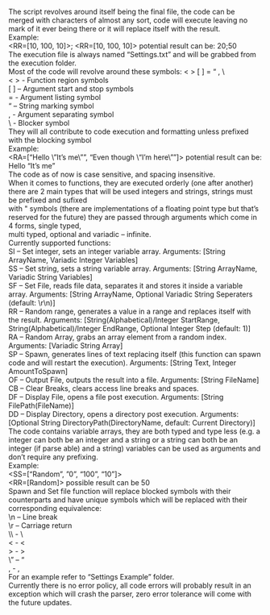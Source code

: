 The script revolves around itself being the final file,  the code can be merged with characters of almost any sort,  code will execute leaving no mark of it ever being there or it will replace itself with the result.<br>
Example: <br>
<RR=[10, 100, 10]>; <RR=[10, 100, 10]>  potential result can be: 20;50<br>
The execution file is always named “Settings.txt” and will be grabbed from the execution folder.<br>
Most of the code will revolve around these symbols: < >  [ ] = “ , \ <br>
< > - Function region symbols<br>
[ ] – Argument start and stop symbols<br>
= - Argument listing symbol<br>
“ – String marking symbol<br>
, - Argument separating symbol<br>
\ - Blocker symbol<br>
They will all contribute to code execution and formatting unless prefixed with the blocking symbol<br>
Example:<br>
<RA=[“Hello \”It’s me\””, “Even though \“I’m here\””]> potential result can be: Hello “It’s me”<br>
The code as of now is case sensitive, and spacing insensitive.<br>
When it comes to functions, they are executed orderly (one after another) there are 2 main types that will be used integers and strings, strings must be prefixed and sufixed<br> with " symbols (there are implementations of a floating point type but that’s reserved for the future) they are passed through arguments which come in 4 forms, single typed,<br> multi typed, optional and variadic – infinite.<br>
Currently supported functions:<br>
SI – Set integer, sets an integer variable array. Arguments: [String ArrayName, Variadic Integer Variables]<br>
SS – Set string, sets a string variable array. Arguments: [String ArrayName, Variadic String Variables]<br>
SF – Set File, reads file data, separates it and stores it inside a variable array. Arguments: [String ArrayName, Optional Variadic String Seperaters (default: \r\n)]<br>
RR – Random range, generates a value in a range and replaces itself with the result. Arguments: [String(Alphabetical)/Integer StartRange, String(Alphabetical)/Integer EndRange, Optional Integer Step (default: 1)]<br>
RA – Random Array, grabs an array element from a random index. Arguments: [Variadic String Array]<br>
SP – Spawn, generates lines of text replacing itself (this function can spawn code and will restart the execution). Arguments: [String Text, Integer AmountToSpawn]<br>
OF – Output File, outputs the result into a file. Arguments: [String FileName]<br>
CB – Clear Breaks, clears access line breaks and spaces.<br>
DF – Display File, opens a file post execution.  Arguments: [String FilePath(FileName)]<br>
DD – Display Directory, opens a directory post execution. Arguments: [Optional String DirectoryPath(DirectoryName, default: Current Directory)]<br>
The code contains variable arrays, they are both typed and type less (e.g. a integer can both be an integer and a string or a string can both be an integer (if parse able) and a string) variables can be used as arguments and don’t require any prefixing.<br>
Example:<br>
<SS=[“Random”, ”0”, “100”, “10”]><br>
<RR=[Random]> possible result can be 50<br>
Spawn and Set file function will replace blocked symbols with their counterparts and have unique symbols which will be replaced with their corresponding equivalence:<br>
\n – Line break<br>
\r – Carriage return<br>
\\\ - \ <br>
\< - <<br>
\> - ><br>
\” – “<br>
\, - ,<br>
For an example refer to “Settings Example” folder.<br>
Currently there is no error policy, all code errors will probably result in an exception which will crash the parser, zero error tolerance will come with the future updates.<br>
